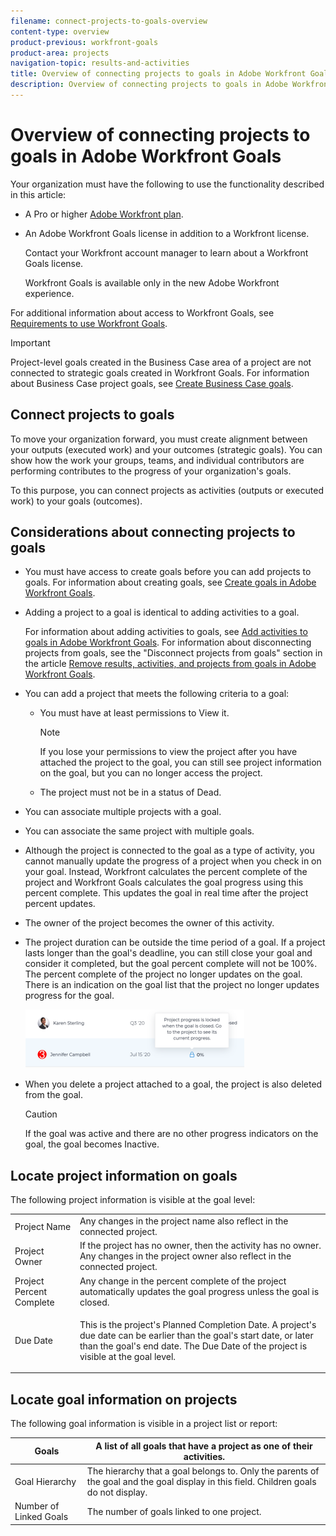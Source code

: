 ```yaml
---
filename: connect-projects-to-goals-overview
content-type: overview
product-previous: workfront-goals
product-area: projects
navigation-topic: results-and-activities
title: Overview of connecting projects to goals in Adobe Workfront Goals
description: Overview of connecting projects to goals in Adobe Workfront Goals
---
```


# Overview of connecting projects to goals in Adobe Workfront Goals

<!--
<p data-mc-conditions="QuicksilverOrClassic.Draft mode">(NOTE: THIS MIGHT NEED TO BE RENAMED BECAUSE THERE WILL BE OTHER OBJECTS CONNECTED TO GOALS IN THE FUTURE) </p>
-->

Your organization must have the following to use the functionality described in this article:

* A Pro or higher [Adobe Workfront plan](https://www.workfront.com/plans). 
* An Adobe Workfront Goals license in addition to a Workfront license.

  Contact your Workfront account manager to learn about a Workfront Goals license.

  Workfront Goals is available only in the new Adobe Workfront experience.

For additional information about access to Workfront Goals, see [Requirements to use Workfront Goals](../../workfront-goals/goal-management/access-needed-for-wf-goals.md).

>[!IMPORTANT]
>
>Project-level goals created in the Business Case area of a project are not connected to strategic goals created in Workfront Goals.&nbsp;For information about Business Case project goals, see [Create Business Case goals](../../manage-work/projects/define-a-business-case/create-business-case-goals.md).

## Connect projects to goals

To move your organization forward, you must create alignment between your outputs (executed work) and your outcomes (strategic goals). You can show how the work your groups, teams, and individual contributors are performing contributes to the progress of your organization's goals.

To this purpose, you can connect projects as activities (outputs or executed work) to your goals (outcomes).

## Considerations about connecting projects to goals

* You must have access to create goals before you can add projects to goals. For information about creating goals, see [Create goals in Adobe Workfront Goals](../../workfront-goals/goal-management/create-goals.md). 
* Adding a project to a goal is identical to adding activities to a goal.

  For information about adding activities to goals, see [Add activities to goals in Adobe Workfront Goals](../../workfront-goals/results-and-activities/add-activities-to-goals.md). For information about disconnecting projects from goals, see the "Disconnect projects from goals" section in the article [Remove results, activities, and projects from goals in Adobe Workfront Goals](../../workfront-goals/results-and-activities/remove-results-activities-from-goals.md). 

* You can add a project that meets the following criteria to a goal:

   * You must have at least permissions to&nbsp;View it.

     >[!NOTE]
     >
     >If you lose your permissions to view the project after you have attached the project to the goal, you can still see project information on the goal, but you can no longer access the project.

   * The project must not be in a status of Dead.

* You can associate multiple projects with a goal.
* You can associate the same project with multiple goals. 
* Although the project is connected to the goal as a type of activity, you cannot manually update the progress of a project when you check in on your goal. Instead, Workfront calculates the percent complete of the project and Workfront Goals calculates the goal progress using this percent complete. This updates the goal in real time after the project percent updates. 
* The owner of the project becomes the owner of this activity.
* The project duration can be outside the time period of a goal. If a project lasts longer than the goal's deadline, you can still close your goal and consider it completed, but the goal percent complete will not be 100%. The percent complete of the project no longer updates on the goal. There is an indication on the goal list that the project no longer updates progress for the goal.

  ![](assets/goal-closed-project-active-warning-goal-list-350x94.png)

* When you delete a project attached to a goal, the project is also deleted from the goal.

  >[!CAUTION]
  >
  >If the goal was active and there are no other progress indicators on the goal, the goal becomes Inactive.

## Locate project information on goals

The following project information is visible at the goal level: 

<table style="table-layout:auto"> 
 <col> 
 <col> 
 <tbody> 
  <tr> 
   <td role="rowheader">Project Name</td> 
   <td>Any changes in the project name also reflect in the connected project. </td> 
  </tr> 
  <tr> 
   <td role="rowheader">Project Owner</td> 
   <td> If the project has no owner, then the activity has no owner. Any changes in the project owner also reflect in the connected project. </td> 
  </tr> 
  <tr> 
   <td role="rowheader">Project Percent Complete</td> 
   <td>Any change in the percent complete of the project automatically updates the goal progress unless the goal is closed. </td> 
  </tr> 
  <tr> 
   <td role="rowheader">Due Date</td> 
   <td> <p>This is the project's Planned Completion Date. A project's due date can be earlier than the goal's start date, or later than the goal's end date. The Due Date of the project is visible at the goal level.</p> </td> 
  </tr> 
 </tbody> 
</table>

## Locate goal information on projects

The following goal information is visible in a project list or report:

| Goals  |A list of all goals that have a project as one of their activities.  |
|---|---|
| Goal Hierarchy |The hierarchy that a goal belongs to. Only the parents of the goal and the goal display in this field. Children goals do not display.  |
| Number of Linked Goals |The number of goals linked to one project. |

